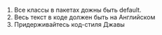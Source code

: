 1. Все классы в пакетах дожны быть default.
2. Весь текст в коде должен быть на Английском
3. Придерживайтесь код-стиля Джавы
